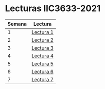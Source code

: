 # Lecturas IIC3633-2021

| Semana | Lectura |
| ------------- | ------------- |
| 1 | [Lectura 1](https://github.com/maguzman5/lecturasIIC3633-2021/blob/main/Semana1/lectura1.MD)  |
| 2 | [Lectura 2](https://github.com/maguzman5/lecturasIIC3633-2021/blob/main/Semana2/lectura2.MD)  |
| 3 | [Lectura 3](https://github.com/maguzman5/lecturasIIC3633-2021/blob/main/Semana3/lectura3.MD)  |
| 4 | [Lectura 4](https://github.com/maguzman5/lecturasIIC3633-2021/blob/main/Semana4/lectura4.MD)  |
| 5 | [Lectura 5](#)  |
| 6 | [Lectura 6](#)  |
| 7 | [Lectura 7](#)  |